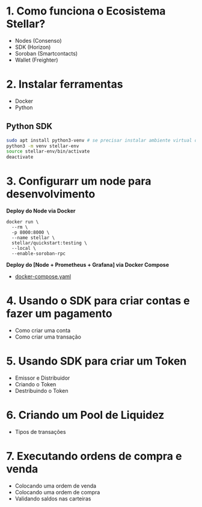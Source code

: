 # 1. Como funciona o Ecosistema Stellar?

- Nodes (Consenso)
- SDK (Horizon)
- Soroban (Smartcontacts)
- Wallet (Freighter)

# 2. Instalar ferramentas

- Docker
- Python

## Python SDK

```bash
sudo apt install python3-venv # se precisar instalar ambiente virtual do python
python3 -m venv stellar-env
source stellar-env/bin/activate
deactivate
```

# 3. Configurarr um node para desenvolvimento

**Deploy do Node via Docker**

```
docker run \
  --rm \
  -p 8000:8000 \
  --name stellar \
  stellar/quickstart:testing \
  --local \
  --enable-soroban-rpc
```

**Deploy do [Node + Prometheus + Grafana] via Docker Compose**

- [docker-compose.yaml](./setup-node/docker-compose.yaml)

# 4. Usando o SDK para criar contas e fazer um pagamento

- Como criar uma conta
- Como criar uma transação

# 5. Usando SDK para criar um Token

- Emissor e Distribuidor
- Criando o Token
- Destribuindo o Token

# 6. Criando um Pool de Liquidez

- Tipos de transações

# 7. Executando ordens de compra e venda

- Colocando uma ordem de venda
- Colocando uma ordem de compra
- Validando saldos nas carteiras
